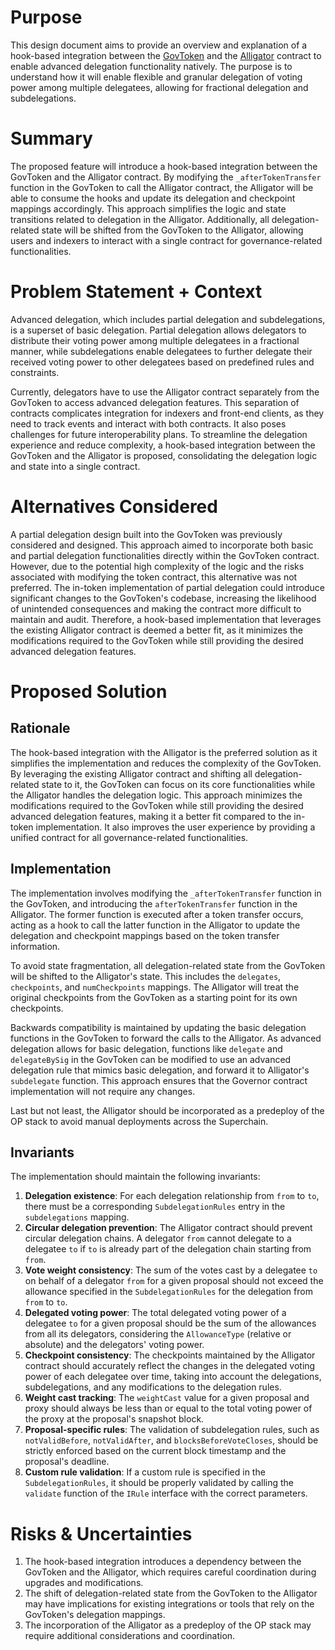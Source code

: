 # Purpose

This design document aims to provide an overview and explanation of a hook-based integration between the [GovToken](https://github.com/voteagora/governor/blob/main/src/lib/OptimismToken.sol#L1863-L1901) and the [Alligator](https://github.com/voteagora/governor/blob/main/src/alligator/AlligatorOP_V5.sol) contract to enable advanced delegation functionality natively. The purpose is to understand how it will enable flexible and granular delegation of voting power among multiple delegatees, allowing for fractional delegation and subdelegations.

# Summary

The proposed feature will introduce a hook-based integration between the GovToken and the Alligator contract. By modifying the `_afterTokenTransfer` function in the GovToken to call the Alligator contract, the Alligator will be able to consume the hooks and update its delegation and checkpoint mappings accordingly. This approach simplifies the logic and state transitions related to delegation in the Alligator. Additionally, all delegation-related state will be shifted from the GovToken to the Alligator, allowing users and indexers to interact with a single contract for governance-related functionalities.

# Problem Statement + Context

Advanced delegation, which includes partial delegation and subdelegations, is a superset of basic delegation. Partial delegation allows delegators to distribute their voting power among multiple delegatees in a fractional manner, while subdelegations enable delegatees to further delegate their received voting power to other delegatees based on predefined rules and constraints.

Currently, delegators have to use the Alligator contract separately from the GovToken to access advanced delegation features. This separation of contracts complicates integration for indexers and front-end clients, as they need to track events and interact with both contracts. It also poses challenges for future interoperability plans. To streamline the delegation experience and reduce complexity, a hook-based integration between the GovToken and the Alligator is proposed, consolidating the delegation logic and state into a single contract.

# Alternatives Considered

A partial delegation design built into the GovToken was previously considered and designed. This approach aimed to incorporate both basic and partial delegation functionalities directly within the GovToken contract. However, due to the potential high complexity of the logic and the risks associated with modifying the token contract, this alternative was not preferred. The in-token implementation of partial delegation could introduce significant changes to the GovToken's codebase, increasing the likelihood of unintended consequences and making the contract more difficult to maintain and audit. Therefore, a hook-based implementation that leverages the existing Alligator contract is deemed a better fit, as it minimizes the modifications required to the GovToken while still providing the desired advanced delegation features.

# Proposed Solution

## Rationale

The hook-based integration with the Alligator is the preferred solution as it simplifies the implementation and reduces the complexity of the GovToken. By leveraging the existing Alligator contract and shifting all delegation-related state to it, the GovToken can focus on its core functionalities while the Alligator handles the delegation logic. This approach minimizes the modifications required to the GovToken while still providing the desired advanced delegation features, making it a better fit compared to the in-token implementation. It also improves the user experience by providing a unified contract for all governance-related functionalities.

## Implementation

The implementation involves modifying the `_afterTokenTransfer` function in the GovToken, and introducing the `afterTokenTransfer` function in the Alligator. The former function is executed after a token transfer occurs, acting as a hook to call the latter function in the Alligator to update the delegation and checkpoint mappings based on the token transfer information.

To avoid state fragmentation, all delegation-related state from the GovToken will be shifted to the Alligator's state. This includes the `delegates`, `checkpoints`, and `numCheckpoints` mappings. The Alligator will treat the original checkpoints from the GovToken as a starting point for its own checkpoints.

Backwards compatibility is maintained by updating the basic delegation functions in the GovToken to forward the calls to the Alligator. As advanced delegation allows for basic delegation, functions like `delegate` and `delegateBySig` in the GovToken can be modified to use an advanced delegation rule that mimics basic delegation, and forward it to Alligator's `subdelegate` function. This approach ensures that the Governor contract implementation will not require any changes.

Last but not least, the Alligator should be incorporated as a predeploy of the OP stack to avoid manual deployments across the Superchain.

## Invariants

The implementation should maintain the following invariants:

1. **Delegation existence**: For each delegation relationship from `from` to `to`, there must be a corresponding `SubdelegationRules` entry in the `subdelegations` mapping.
2. **Circular delegation prevention**: The Alligator contract should prevent circular delegation chains. A delegator `from` cannot delegate to a delegatee `to` if `to` is already part of the delegation chain starting from `from`.
3. **Vote weight consistency**: The sum of the votes cast by a delegatee `to` on behalf of a delegator `from` for a given proposal should not exceed the allowance specified in the `SubdelegationRules` for the delegation from `from` to `to`.
4. **Delegated voting power**: The total delegated voting power of a delegatee `to` for a given proposal should be the sum of the allowances from all its delegators, considering the `AllowanceType` (relative or absolute) and the delegators' voting power.
5. **Checkpoint consistency**: The checkpoints maintained by the Alligator contract should accurately reflect the changes in the delegated voting power of each delegatee over time, taking into account the delegations, subdelegations, and any modifications to the delegation rules.
6. **Weight cast tracking**: The `weightCast` value for a given proposal and proxy should always be less than or equal to the total voting power of the proxy at the proposal's snapshot block.
7. **Proposal-specific rules**: The validation of subdelegation rules, such as `notValidBefore`, `notValidAfter`, and `blocksBeforeVoteCloses`, should be strictly enforced based on the current block timestamp and the proposal's deadline.
8. **Custom rule validation**: If a custom rule is specified in the `SubdelegationRules`, it should be properly validated by calling the `validate` function of the `IRule` interface with the correct parameters.

# Risks & Uncertainties

1. The hook-based integration introduces a dependency between the GovToken and the Alligator, which requires careful coordination during upgrades and modifications.
2. The shift of delegation-related state from the GovToken to the Alligator may have implications for existing integrations or tools that rely on the GovToken's delegation mappings.
3. The incorporation of the Alligator as a predeploy of the OP stack may require additional considerations and coordination.